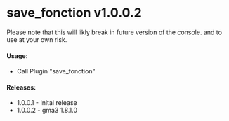 # save_fonction v1.0.0.2
Please note that this will likly break in future version of the console. and to use at your own risk.

#### Usage:
* Call Plugin "save_fonction"

#### Releases:
* 1.0.0.1 - Inital release
* 1.0.0.2 - gma3 1.8.1.0
